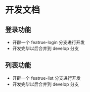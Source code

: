 # 开发文档

## 登录功能
  + 开辟一个 featrue-login 分支进行开发
  + 开发完毕以后合并到 develop 分支

## 列表功能
  + 开辟一个 featrue-list 分支进行开发
  + 开发完毕以后合并到 develop 分支
